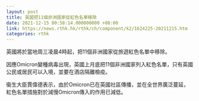 ```yaml
---
layout: post
title: 英國把11個非洲國家從紅色名單移除
date: 2021-12-15 00:58:14.000000000 +08:00
link: https://news.rthk.hk/rthk/ch/component/k2/1624225-20211215.htm
categories: rthk
---
```


英國將於當地周三凌晨4時起，把11個非洲國家從旅遊紅色名單中移除。

因應Omicron變種病毒出現，英國上月底把11個非洲國家列入紅色名單，只有英國公民或居民可以入境，並要在酒店隔離檢疫。

衞生大臣賈偉德表示，由於Omicron已在英國社區傳播，並在全世界廣泛蔓延，紅色名單措施對於減慢Omicron傳入的作用已減低。
